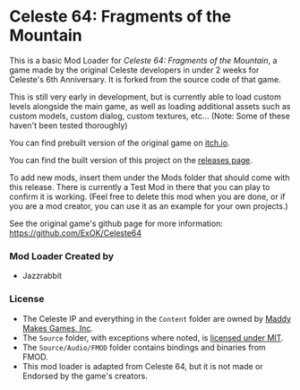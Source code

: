 # Celeste 64: Fragments of the Mountain
This is a basic Mod Loader for *Celeste 64: Fragments of the Mountain*, a game made by the original Celeste developers in under 2 weeks for Celeste's 6th Anniversary. It is forked from the source code of that game.

This is still very early in development, but is currently able to load custom levels alongside the main game, as well as loading additional assets such as custom models, custom dialog, custom textures, etc... (Note: Some of these haven't been tested thoroughly)

You can find prebuilt version of the original game on [itch.io](https://maddymakesgamesinc.itch.io/celeste64).

You can find the built version of this project on the [releases page](https://github.com/jasminegamedev/Celeste64-ModLoader/releases).

To add new mods, insert them under the Mods folder that should come with this release.
There is currently a Test Mod in there that you can play to confirm it is working. (Feel free to delete this mod when you are done, or if you are a mod creator, you can use it as an example for your own projects.)

See the original game's github page for more information:
https://github.com/ExOK/Celeste64

### Mod Loader Created by
 - Jazzrabbit

### License
 - The Celeste IP and everything in the `Content` folder are owned by [Maddy Makes Games, Inc](https://www.maddymakesgames.com/).
 - The `Source` folder, with exceptions where noted, is [licensed under MIT](Source/License.txt).
 - The `Source/Audio/FMOD` folder contains bindings and binaries from FMOD.
 - This mod loader is adapted from Celeste 64, but it is not made or Endorsed by the game's creators. 
